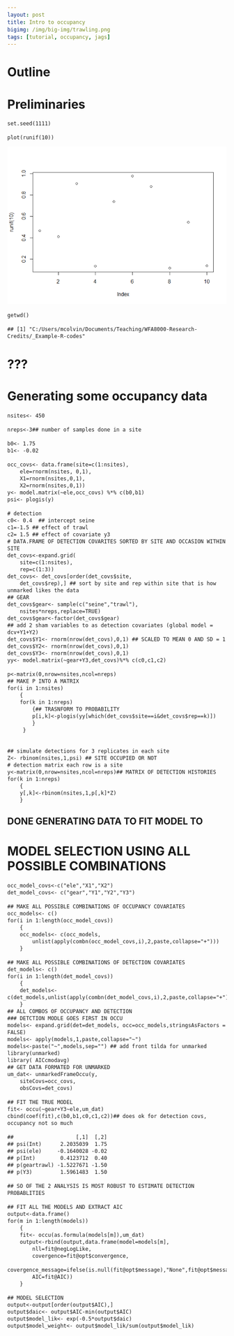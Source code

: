```yaml
---
layout: post
title: Intro to occupancy 
bigimg: /img/big-img/trawling.png
tags: [tutorial, occupancy, jags]
---
```


Outline
=======

Preliminaries
=============

    set.seed(1111)

    plot(runif(10))

![](/img/2020-05-23-occupancy-1_files/unnamed-chunk-3-1.png)

    getwd()

    ## [1] "C:/Users/mcolvin/Documents/Teaching/WFA8000-Research-Credits/_Example-R-codes"

???
===

Generating some occupancy data
==============================

    nsites<- 450

    nreps<-3## number of samples done in a site

    b0<- 1.75
    b1<- -0.02

    occ_covs<- data.frame(site=c(1:nsites),
        ele=rnorm(nsites, 0,1),
        X1=rnorm(nsites,0,1),
        X2=rnorm(nsites,0,1))
    y<- model.matrix(~ele,occ_covs) %*% c(b0,b1)
    psi<- plogis(y)

    # detection
    c0<- 0.4  ## intercept seine
    c1=-1.5 ## effect of trawl
    c2= 1.5 ## effect of covariate y3
    # DATA.FRAME OF DETECTION COVARITES SORTED BY SITE AND OCCASION WITHIN SITE
    det_covs<-expand.grid(
        site=c(1:nsites), 
        rep=c(1:3))
    det_covs<- det_covs[order(det_covs$site,
        det_covs$rep),] ## sort by site and rep within site that is how unmarked likes the data
    ## GEAR  
    det_covs$gear<- sample(c("seine","trawl"),
        nsites*nreps,replace=TRUE)
    det_covs$gear<-factor(det_covs$gear)
    ## add 2 sham variables to as detection covariates (global model = dcv+Y1+Y2)
    det_covs$Y1<- rnorm(nrow(det_covs),0,1) ## SCALED TO MEAN 0 AND SD = 1
    det_covs$Y2<- rnorm(nrow(det_covs),0,1) 
    det_covs$Y3<- rnorm(nrow(det_covs),0,1)
    yy<- model.matrix(~gear+Y3,det_covs)%*% c(c0,c1,c2)

    p<-matrix(0,nrow=nsites,ncol=nreps)
    ## MAKE P INTO A MATRIX
    for(i in 1:nsites)
        {
        for(k in 1:nreps)
            {## TRASNFORM TO PROBABILITY
            p[i,k]<-plogis(yy[which(det_covs$site==i&det_covs$rep==k)])
            }
         }
        

    ## simulate detections for 3 replicates in each site
    Z<- rbinom(nsites,1,psi) ## SITE OCCUPIED OR NOT
    # detection matrix each row is a site
    y<-matrix(0,nrow=nsites,ncol=nreps)## MATRIX OF DETECTION HISTORIES
    for(k in 1:nreps)
        {
        y[,k]<-rbinom(nsites,1,p[,k]*Z)
        }

DONE GENERATING DATA TO FIT MODEL TO
------------------------------------

MODEL SELECTION USING ALL POSSIBLE COMBINATIONS
===============================================

    occ_model_covs<-c("ele","X1","X2")
    det_model_covs<- c("gear","Y1","Y2","Y3")

    ## MAKE ALL POSSIBLE COMBINATIONS OF OCCUPANCY COVARIATES
    occ_models<- c()
    for(i in 1:length(occ_model_covs))
        {
        occ_models<- c(occ_models,
            unlist(apply(combn(occ_model_covs,i),2,paste,collapse="+")))
        }

    ## MAKE ALL POSSIBLE COMBINATIONS OF DETECTION COVARIATES
    det_models<- c()
    for(i in 1:length(det_model_covs))
        {
        det_models<- c(det_models,unlist(apply(combn(det_model_covs,i),2,paste,collapse="+")))
        }   
    ## ALL COMBOS OF OCCUPANCY AND DETECTION 
    ### DETCTION MODLE GOES FIRST IN OCCU
    models<- expand.grid(det=det_models, occ=occ_models,stringsAsFactors = FALSE) 
    models<- apply(models,1,paste,collapse="~") 
    models<-paste("~",models,sep="") ## add front tilda for unmarked  
    library(unmarked)
    library( AICcmodavg)
    ## GET DATA FORMATED FOR UNMARKED
    um_dat<- unmarkedFrameOccu(y, 
        siteCovs=occ_covs, 
        obsCovs=det_covs)

    ## FIT THE TRUE MODEL
    fit<- occu(~gear+Y3~ele,um_dat)
    cbind(coef(fit),c(b0,b1,c0,c1,c2))## does ok for detection covs, occupancy not so much

    ##                    [,1]  [,2]
    ## psi(Int)      2.2035039  1.75
    ## psi(ele)     -0.1640028 -0.02
    ## p(Int)        0.4123712  0.40
    ## p(geartrawl) -1.5227671 -1.50
    ## p(Y3)         1.5961483  1.50

    ## SO OF THE 2 ANALYSIS IS MOST ROBUST TO ESTIMATE DETECTION PROBABLITIES

    ## FIT ALL THE MODELS AND EXTRACT AIC
    output<-data.frame()
    for(m in 1:length(models))
        {
        fit<- occu(as.formula(models[m]),um_dat)
        output<-rbind(output,data.frame(model=models[m],
            nll=fit@negLogLike,
            covergence=fit@opt$convergence,
            covergence_message=ifelse(is.null(fit@opt$message),"None",fit@opt$message),
            AIC=fit@AIC))
        }

    ## MODEL SELECTION
    output<-output[order(output$AIC),]
    output$daic<- output$AIC-min(output$AIC)
    output$model_lik<- exp(-0.5*output$daic)
    output$model_weight<- output$model_lik/sum(output$model_lik)
